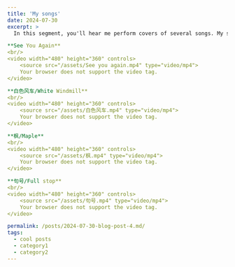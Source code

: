 ```yaml
---
title: 'My songs'
date: 2024-07-30
excerpt: >
  In this segment, you'll hear me perform covers of several songs. My skill level is modest, so please consider this as purely for fun and entertainment.

**See You Again**
<br/> 
<video width="480" height="360" controls>
    <source src="/assets/See you again.mp4" type="video/mp4">
    Your browser does not support the video tag.
</video>

**白色风车/White Windmill**
<br/> 
<video width="480" height="360" controls>
    <source src="/assets/白色风车.mp4" type="video/mp4">
    Your browser does not support the video tag.
</video>

**枫/Maple**
<br/> 
<video width="480" height="360" controls>
    <source src="/assets/枫.mp4" type="video/mp4">
    Your browser does not support the video tag.
</video>

**句号/Full stop**
<br/> 
<video width="480" height="360" controls>
    <source src="/assets/句号.mp4" type="video/mp4">
    Your browser does not support the video tag.
</video>

permalink: /posts/2024-07-30-blog-post-4.md/
tags:
  - cool posts
  - category1
  - category2
---
```

